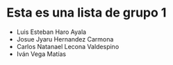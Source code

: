 # Esta es una lista de grupo 1

* Luis Esteban Haro Ayala
* Josue Jyaru Hernandez Carmona
* Carlos Natanael Lecona Valdespino
* Iván Vega Matías
